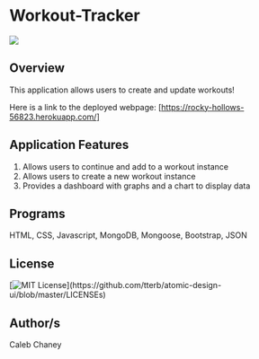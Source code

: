 # Workout-Tracker

![](https://github.com/Cachamoe/Workout-Tracker/blob/main/public/Screen%20Shot%202020-11-29%20at%207.07.14%20PM.png)

## Overview
This application allows users to create and update workouts! 

Here is a link to the deployed webpage: [https://rocky-hollows-56823.herokuapp.com/]

## Application Features
1) Allows users to continue and add to a workout instance
2) Allows users to create a new workout instance
3) Provides a dashboard with graphs and a chart to display data


## Programs
HTML, CSS, Javascript, MongoDB, Mongoose, Bootstrap, JSON

## License 
[![MIT License](https://img.shields.io/apm/l/atomic-design-ui.svg?)](https://github.com/tterb/atomic-design-ui/blob/master/LICENSEs)

## Author/s
Caleb Chaney
